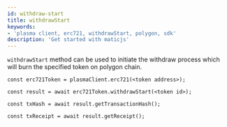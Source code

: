 ```yaml
---
id: withdraw-start
title: withdrawStart
keywords: 
- 'plasma client, erc721, withdrawStart, polygon, sdk'
description: 'Get started with maticjs'
---
```


`withdrawStart` method can be used to initiate the withdraw process which will burn the specified token on polygon chain.

```
const erc721Token = plasmaClient.erc721(<token address>);

const result = await erc721Token.withdrawStart(<token id>);

const txHash = await result.getTransactionHash();

const txReceipt = await result.getReceipt();

```
